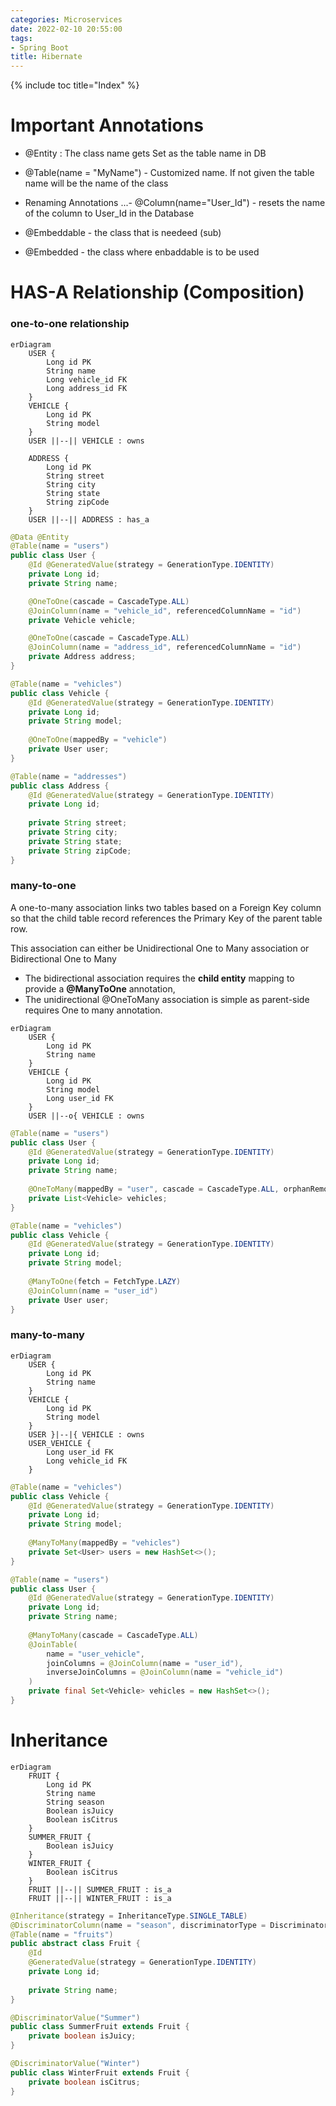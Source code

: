 ```yaml
---
categories: Microservices
date: 2022-02-10 20:55:00
tags:
- Spring Boot
title: Hibernate
---
```


{% include toc title="Index" %}

# Important Annotations

- @Entity : The class name gets Set as the table name in DB
- @Table(name = "MyName") - Customized name. If not given the table name will be
  the name of the class

- Renaming Annotations
  ...- @Column(name="User_Id") - resets the name of the column to User_Id in the
  Database

- @Embeddable - the class that is needeed (sub)
- @Embedded - the class where enbaddable is to be used

# HAS-A Relationship (Composition)

### one-to-one relationship

```mermaid!
erDiagram
    USER {
        Long id PK
        String name
        Long vehicle_id FK
        Long address_id FK
    }
    VEHICLE {
        Long id PK
        String model
    }
    USER ||--|| VEHICLE : owns

    ADDRESS {
        Long id PK
        String street
        String city
        String state
        String zipCode
    }
    USER ||--|| ADDRESS : has_a
```

```java
@Data @Entity
@Table(name = "users")
public class User {
    @Id @GeneratedValue(strategy = GenerationType.IDENTITY)
    private Long id;
    private String name;

    @OneToOne(cascade = CascadeType.ALL)
    @JoinColumn(name = "vehicle_id", referencedColumnName = "id")
    private Vehicle vehicle;

    @OneToOne(cascade = CascadeType.ALL)
    @JoinColumn(name = "address_id", referencedColumnName = "id")
    private Address address;
}

@Table(name = "vehicles")
public class Vehicle {
    @Id @GeneratedValue(strategy = GenerationType.IDENTITY)
    private Long id;
    private String model;
    
    @OneToOne(mappedBy = "vehicle")
    private User user;
}

@Table(name = "addresses")
public class Address {
    @Id @GeneratedValue(strategy = GenerationType.IDENTITY)
    private Long id;
    
    private String street;
    private String city;
    private String state;
    private String zipCode;
}
```

### many-to-one

A one-to-many association links two tables based on a Foreign Key column so that
the child table record references
the Primary Key of the parent table row.

This association can either be Unidirectional One to Many association or
Bidirectional One to Many

* The bidirectional association requires the **child entity** mapping to provide
  a **@ManyToOne** annotation,
* The unidirectional @OneToMany association is simple as parent-side requires
  One to many annotation.

```mermaid!
erDiagram
    USER {
        Long id PK
        String name
    }
    VEHICLE {
        Long id PK
        String model
        Long user_id FK
    }
    USER ||--o{ VEHICLE : owns
```

```java
@Table(name = "users")
public class User {
    @Id @GeneratedValue(strategy = GenerationType.IDENTITY)
    private Long id;
    private String name;
    
    @OneToMany(mappedBy = "user", cascade = CascadeType.ALL, orphanRemoval = true)
    private List<Vehicle> vehicles;
}

@Table(name = "vehicles")
public class Vehicle {
    @Id @GeneratedValue(strategy = GenerationType.IDENTITY)
    private Long id;
    private String model;
    
    @ManyToOne(fetch = FetchType.LAZY)
    @JoinColumn(name = "user_id")
    private User user;
}
```

### many-to-many

```mermaid!
erDiagram
    USER {
        Long id PK
        String name
    }
    VEHICLE {
        Long id PK
        String model
    }
    USER }|--|{ VEHICLE : owns
    USER_VEHICLE {
        Long user_id FK
        Long vehicle_id FK
    }
```

```java
@Table(name = "vehicles")
public class Vehicle {
    @Id @GeneratedValue(strategy = GenerationType.IDENTITY)
    private Long id;
    private String model;
    
    @ManyToMany(mappedBy = "vehicles")
    private Set<User> users = new HashSet<>();
}

@Table(name = "users")
public class User {
    @Id @GeneratedValue(strategy = GenerationType.IDENTITY)
    private Long id;
    private String name;
    
    @ManyToMany(cascade = CascadeType.ALL)
    @JoinTable(
        name = "user_vehicle",
        joinColumns = @JoinColumn(name = "user_id"),
        inverseJoinColumns = @JoinColumn(name = "vehicle_id")
    )
    private final Set<Vehicle> vehicles = new HashSet<>();
}
```

# Inheritance

```mermaid!
erDiagram
    FRUIT {
        Long id PK
        String name
        String season
        Boolean isJuicy
        Boolean isCitrus
    }
    SUMMER_FRUIT {
        Boolean isJuicy
    }
    WINTER_FRUIT {
        Boolean isCitrus
    }
    FRUIT ||--|| SUMMER_FRUIT : is_a
    FRUIT ||--|| WINTER_FRUIT : is_a
```

```java
@Inheritance(strategy = InheritanceType.SINGLE_TABLE)
@DiscriminatorColumn(name = "season", discriminatorType = DiscriminatorType.STRING)
@Table(name = "fruits")
public abstract class Fruit {
    @Id
    @GeneratedValue(strategy = GenerationType.IDENTITY)
    private Long id;
    
    private String name;
}

@DiscriminatorValue("Summer")
public class SummerFruit extends Fruit {
    private boolean isJuicy;
}

@DiscriminatorValue("Winter")
public class WinterFruit extends Fruit {
    private boolean isCitrus;
}
```